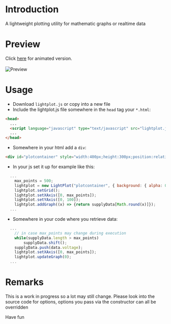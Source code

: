 # Introduction
A lightweight plotting utility for mathematic graphs or realtime data
# Preview
Click [here](https://fa-b.github.io/LightPlot/) for animated version.
<br/><br/>
![Preview](https://user-images.githubusercontent.com/41373206/110856703-46e5f100-82b8-11eb-977a-18f048c6d729.png)
# Usage
- Download `lightplot.js` or copy into a new file
- Include the lightplot.js file somewhere in the `head` tag your `*.html`:
```html
<head>
  ...
  <script language="javascript" type="text/javascript" src="lightplot.js"></script>
  ...
</head>
```

- Somewhere in your html add a `div`:
```html
<div id="plotcontainer" style="width:400px;height:300px;position:relative;"></div>
```

- In your js set it up for example like this:
```js
  ...
    max_points = 500;
    lightplot = new LightPlot("plotcontainer", { background: { alpha: 0.0 }, grid: { ticks: { x: 9, y: 5 } }, xaxis: { ticks: 9 }, yaxis: { ticks: 2 } });
    lightplot.setGrid();
    lightplot.setXAxis([0, max_points]);
    lightplot.setYAxis([0, 100]);
    lightplot.addGraph((x) => {return supplyData[Math.round(x)]});
  ...
```

- Somewhere in your code where you retrieve data:
```js
  ...
    // in case max_points may change during execution
    while(supplyData.length > max_points)
        supplyData.shift();
    supplyData.push(data.voltage);
    lightplot.setXAxis([0, max_points]);
    lightplot.updateGraph(0);
  ...
```
# Remarks
This is a work in progress so a lot may still change.
Please look into the source code for options, options you pass via the constructor can all be overridden

Have fun

